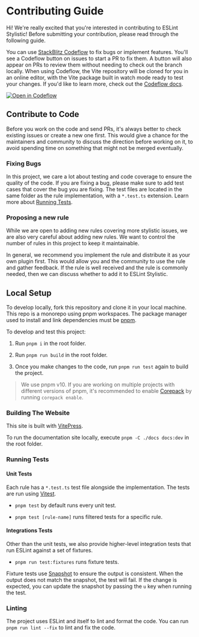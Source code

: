 # Contributing Guide

Hi! We're really excited that you're interested in contributing to ESLint Stylistic! Before submitting your contribution, please read through the following guide.

You can use [StackBlitz Codeflow](https://stackblitz.com/codeflow) to fix bugs or implement features. You'll see a Codeflow button on issues to start a PR to fix them. A button will also appear on PRs to review them without needing to check out the branch locally. When using Codeflow, the Vite repository will be cloned for you in an online editor, with the Vite package built in watch mode ready to test your changes. If you'd like to learn more, check out the [Codeflow docs](https://developer.stackblitz.com/codeflow/what-is-codeflow).

[![Open in Codeflow](https://developer.stackblitz.com/img/open_in_codeflow.svg)](https://pr.new/eslint-stylistic/eslint-stylistic)

## Contribute to Code

Before you work on the code and send PRs, it's always better to check existing issues or create a new one first. This would give a chance for the maintainers and community to discuss the direction before working on it, to avoid spending time on something that might not be merged eventually.

### Fixing Bugs

In this project, we care a lot about testing and code coverage to ensure the quality of the code. If you are fixing a bug, please make sure to add test cases that cover the bug you are fixing. The test files are located in the same folder as the rule implementation, with a `*.test.ts` extension. Learn more about [Running Tests](#running-tests).

### Proposing a new rule

While we are open to adding new rules covering more stylistic issues, we are also very careful about adding new rules. We want to control the number of rules in this project to keep it maintainable.

In general, we recommend you implement the rule and distribute it as your own plugin first. This would allow you and the community to use the rule and gather feedback. If the rule is well received and the rule is commonly needed, then we can discuss whether to add it to ESLint Stylistic.

## Local Setup

To develop locally, fork this repository and clone it in your local machine. This repo is a monorepo using pnpm workspaces. The package manager used to install and link dependencies must be [pnpm](https://pnpm.io/).

To develop and test this project:

1. Run `pnpm i` in the root folder.

2. Run `pnpm run build` in the root folder.

3. Once you make changes to the code, run `pnpm run test` again to build the project.

> We use pnpm v10. If you are working on multiple projects with different versions of pnpm, it's recommended to enable [Corepack](https://github.com/nodejs/corepack) by running `corepack enable`.

### Building The Website

This site is built with [VitePress](https://vitepress.dev/).

To run the documentation site locally, execute `pnpm -C ./docs docs:dev` in the root folder.

### Running Tests

#### Unit Tests

Each rule has a `*.test.ts` test file alongside the implementation. The tests are run using [Vitest](https://vitest.dev/).

- `pnpm test` by default runs every unit test.

- `pnpm test [rule-name]` runs filtered tests for a specific rule.

#### Integrations Tests

Other than the unit tests, we also provide higher-level integration tests that run ESLint against a set of fixtures.

- `pnpm run test:fixtures` runs fixture tests.

Fixture tests use [Snapshot](https://vitest.dev/guide/snapshot.html) to ensure the output is consistent. When the output does not match the snapshot, the test will fail. If the change is expected, you can update the snapshot by passing the `u` key when running the test.

### Linting

The project uses ESLint and itself to lint and format the code.
You can run `pnpm run lint --fix` to lint and fix the code.
